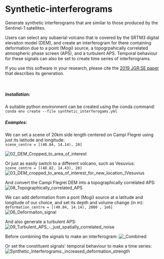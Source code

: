 # Synthetic-interferograms
Generate synthetic interferograms that are similar to those produced by the Sentinel-1 satellites.  

Users can select any subaerial volcano that is covered by the SRTM3 digital elevaiton model (DEM), and create an interferogram for there containing deformation due to a point (Mogi) source, a topogrpahically correlated atmospheric phase screen (APS), and a turbulent APS.  Temporal behaviour for these signals can also be set to create time series of interferograms.  

If you use this software in your research, please cite the [2019 JGR:SE paper](https://agupubs.onlinelibrary.wiley.com/doi/abs/10.1029/2019JB017519) that describes its generation.  

<br>

<h5>Installation:</h5>
A suitable python environment can be created using the conda command:<br>
<code>conda env create --file synthetic_interferogams.yml</code>

<br>

<h5>Examples:</h5>

We can set a scene of 20km side length centered on Campi Flegrei using just its latitude and longitude:\
<code>scene_centre = [(40.84, 14.14), 20]                                                </code>

![02_DEM_Cropped_to_area_of_interest](https://user-images.githubusercontent.com/10498635/81289416-4f4d1a00-905e-11ea-8ea0-79bdd7ebe365.png)

Or just as easily switch to a different volcano, such as Vesuvius:\
<code>scene_centre = [(40.82, 14.43), 20]</code>
![03_DEM_cropped_to_area_of_interest_for_new_location_(Vesuvius](https://user-images.githubusercontent.com/10498635/81289455-5c6a0900-905e-11ea-904d-dff238823018.png)

And convert the Campi Flegrei DEM into a topographically correlated APS:
![08_Topographically_correlated_APS](https://user-images.githubusercontent.com/10498635/81289548-84596c80-905e-11ea-8100-27d6e9c21c01.png)

We can add deformation from a pont (Mogi) source at a latitude and longitude of our choice, and set its depth and volume change (in m):\
<code>deformation_centre = [(40.84, 14.14), 2000 , 1e6]            </code>
![06_Deformaiton_signal](https://user-images.githubusercontent.com/10498635/81289526-7ad00480-905e-11ea-87c2-59ef66eec217.png)

And also generate a turbulent APS:
![09_Turbulent_APS_-_just_spatially_correlated_noise](https://user-images.githubusercontent.com/10498635/81289549-84f20300-905e-11ea-9731-acbd1f73a865.png)

Before combining the signals to make an interferogram:
![_Combined](https://user-images.githubusercontent.com/10498635/81289551-84f20300-905e-11ea-8bd6-3cc51fc0d940.png)


Or set the constituent signals' temporal behaviour to make a time series:
![Synthetic_Interferograms:_increased_deformation_strength](https://user-images.githubusercontent.com/10498635/81289552-858a9980-905e-11ea-8c66-23480f006b9b.png)
